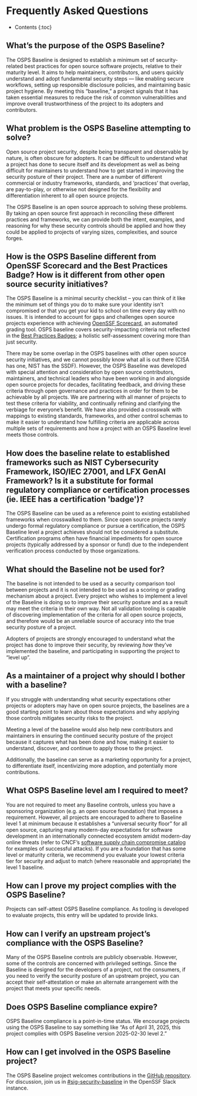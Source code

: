 # Frequently Asked Questions

* Contents
{:toc}

## What’s the purpose of the OSPS Baseline?

The OSPS Baseline is designed to establish a minimum set of security-related best practices for open source software projects, relative to their maturity level.
It aims to help maintainers, contributors, and users quickly understand and adopt fundamental security steps — like enabling secure workflows, setting up responsible disclosure policies, and maintaining basic project hygiene.
By meeting this “baseline,” a project signals that it has taken essential measures to reduce the risk of common vulnerabilities and improve overall trustworthiness of the project to its adopters and contributors.

## What problem is the OSPS Baseline attempting to solve?

Open source project security, despite being transparent and observable by nature, is often obscure for adopters.
It can be difficult to understand what a project has done to secure itself and its development as well as being difficult for maintainers to understand how to get started in improving the security posture of their project.
There are a number of different commercial or industry frameworks, standards, and ‘practices’ that overlap, are pay-to-play, or otherwise not designed for the flexibility and differentiation inherent to all open source projects.

The OSPS Baseline is an open source approach to solving these problems.
By taking an open source first approach in reconciling these different practices and frameworks, we can provide both the intent, examples, and reasoning for why these security controls should be applied and how they could be applied to projects of varying sizes, complexities, and source forges. 

## How is the OSPS Baseline different from OpenSSF Scorecard and the Best Practices Badge? How is it different from other open source security initiatives?

The OSPS Baseline is a minimal security checklist – you can think of it like the minimum set of things you do to make sure your identity isn't compromised or that you get your kid to school on time every day with no issues.
It is intended to account for gaps and challenges open source projects experience with achieving [OpenSSF Scorecard](https://scorecard.dev), an automated grading tool.
OSPS baseline covers security-impacting criteria not reflected in the [Best Practices Badges](https://www.bestpractices.dev/en); a holistic self-assessment covering more than just security.

There may be some overlap in the OSPS baselines with other open source security initiatives, and we cannot possibly know what all is out there (CISA has one, NIST has the SSDF).
However, the OSPS Baseline was developed with special attention and consideration by open source contributors, maintainers, and technical leaders who have been working in and alongside open source projects for decades, facilitating feedback, and driving these criteria through open governance and practices in order for them to be achievable by all projects.
We are partnering with all manner of projects to test these criteria for viability, and continually refining and clarifying the verbiage for everyone’s benefit.
We have also provided a crosswalk with mappings to existing standards, frameworks, and other control schemas to make it easier to understand how fulfilling criteria are applicable across multiple sets of requirements and how a project with an OSPS Baseline level meets those controls.

## How does the baseline relate to established frameworks such as NIST Cybersecurity Framework, ISO/IEC 27001, and LFX GenAI Framework? Is it a substitute for formal regulatory compliance or certification processes (ie. IEEE has a certification 'badge')?

The OSPS Baseline can be used as a reference point to existing established frameworks when crosswalked to them.
Since open source projects rarely undergo formal regulatory compliance or pursue a certification, the OSPS Baseline level a project achieves should not be considered a substitute.
Certification programs often have financial impediments for open source projects (typically addressed by a sponsor or fund) due to the independent verification process conducted by those organizations.

## What should the Baseline not be used for?

The baseline is not intended to be used as a security comparison tool between projects and it is not intended to be used as a scoring or grading mechanism about a project.
Every project who wishes to implement a level of the Baseline is doing so to improve their security posture and as a result may meet the criteria in their own way.
Not all validation tooling is capable of discovering implementation of the criteria for all open source projects, and therefore would be an unreliable source of accuracy into the true security posture of a project.

Adopters of projects are strongly encouraged to understand what the project has done to improve their security, by reviewing _how_ they’ve implemented the baseline, and participating in supporting the project to “level up”.  

## As a maintainer of a project why should I bother with a baseline?

If you struggle with understanding what security expectations other projects or adopters may have on open source projects, the baselines are a good starting point to learn about those expectations and why applying those controls mitigates security risks to the project.

Meeting a level of the baseline would also help new contributors and maintainers in ensuring the continued security posture of the project because it captures what has been done and how, making it easier to understand, discover, and continue to apply those to the project.

Additionally, the baseline can serve as a marketing opportunity for a project, to differentiate itself, incentivizing more adoption, and potentially more contributions.

## What OSPS Baseline level am I required to meet?

You are not required to meet any Baseline controls, unless you have a sponsoring organization (e.g. an open source foundation) that imposes a requirement.
However, all projects are encouraged to adhere to Baseline level 1 at minimum because it establishes a “universal security floor” for all open source, capturing many modern-day expectations for software development in an internationally connected ecosystem amidst modern-day online threats (refer to CNCF’s [software supply chain compromise catalog](https://tag-security.cncf.io/community/catalog/compromises/) for examples of successful attacks).
If you are a foundation that has some level or maturity criteria, we recommend you evaluate your lowest criteria tier for security and adjust to match (where reasonable and appropriate) the level 1 baseline.

## How can I prove my project complies with the OSPS Baseline?

Projects can self-attest OSPS Baseline compliance.
As tooling is developed to evaluate projects, this entry will be updated to provide links.

## How can I verify an upstream project’s compliance with the OSPS Baseline?

Many of the OSPS Baseline controls are publicly observable.
However, some of the controls are concerned with privileged settings.
Since the Baseline is designed for the developers of a project, not the consumers, if you need to verify the security posture of an upstream project, you can accept their self-attestation or make an alternate arrangement with the project that meets your specific needs.

## Does OSPS Baseline compliance expire?

OSPS Baseline compliance is a point-in-time status.
We encourage projects using the OSPS Baseline to say something like “As of April 31, 2025, this project complies with OSPS Baseline version 2025-02-30 level 2.”

## How can I get involved in the OSPS Baseline project?
The OSPS Baseline project welcomes contributions in the [GitHub repository](https://github.com/ossf/security-baseline/pull/24/files).
For discussion, join us in [#sig-security-baseline](https://openssf.slack.com/archives/C07DC6TT2QY) in the OpenSSF Slack instance.
